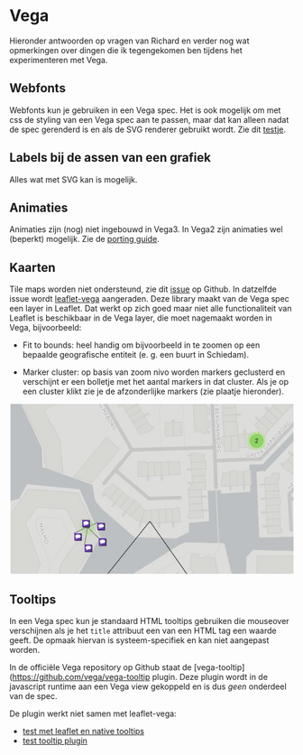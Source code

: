 # Vega

Hieronder antwoorden op vragen van Richard en verder nog wat opmerkingen over dingen die ik tegengekomen ben tijdens het experimenteren met Vega.

## Webfonts

Webfonts kun je gebruiken in een Vega spec. Het is ook mogelijk om met css de styling van een Vega spec aan te passen, maar dat kan alleen nadat de spec gerenderd is en als de SVG renderer gebruikt wordt. Zie dit [testje](http://abumarkub.net/fffact/webfonts-css).


## Labels bij de assen van een grafiek

Alles wat met SVG kan is mogelijk.

## Animaties

Animaties zijn (nog) niet ingebouwd in Vega3. In Vega2 zijn animaties wel (beperkt) mogelijk. Zie de [porting guide](https://vega.github.io/vega/docs/porting-guide/#animation).


## Kaarten

Tile maps worden niet ondersteund, zie dit [issue](https://github.com/vega/vega/issues/899) op Github. In datzelfde issue wordt [leaflet-vega](https://github.com/nyurik/leaflet-vega) aangeraden. Deze library maakt van de Vega spec een layer in Leaflet. Dat werkt op zich goed maar niet alle functionaliteit van Leaflet is beschikbaar in de Vega layer, die moet nagemaakt worden in Vega,  bijvoorbeeld:

- Fit to bounds: heel handig om bijvoorbeeld in te zoomen op een bepaalde geografische entiteit (e. g. een buurt in Schiedam).

- Marker cluster: op basis van zoom nivo worden markers geclusterd en verschijnt er een bolletje met het aantal markers in dat cluster. Als je op een cluster klikt zie je de afzonderlijke markers (zie plaatje hieronder).

![marker cluster](./img/marker-cluster.jpg "marker cluster")


## Tooltips

In een Vega spec kun je standaard HTML tooltips gebruiken die mouseover verschijnen als je het `title` attribuut een van een HTML tag een waarde geeft. De opmaak hiervan is systeem-specifiek en kan niet aangepast worden.

In de officiële Vega repository op Github staat de [vega-tooltip](https://github.com/vega/vega-tooltip plugin. Deze plugin wordt in de javascript runtime aan een Vega view gekoppeld en is dus *geen* onderdeel van de spec.

De plugin werkt niet samen met leaflet-vega:

- [test met leaflet en native tooltips](http://abumarkub.net/fffact/2)
- [test tooltip plugin](http://abumarkub.net/fffact/2a)



